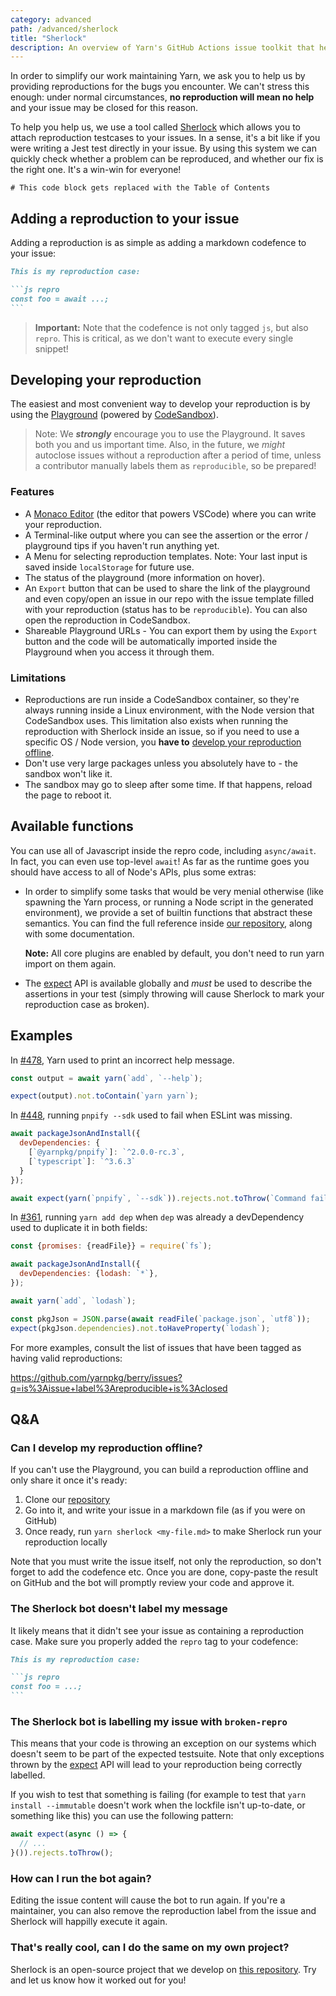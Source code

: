 ```yaml
---
category: advanced
path: /advanced/sherlock
title: "Sherlock"
description: An overview of Yarn's GitHub Actions issue toolkit that helps users provide minimal reproductions.
---
```


In order to simplify our work maintaining Yarn, we ask you to help us by providing reproductions for the bugs you encounter. We can't stress this enough: under normal circumstances, **no reproduction will mean no help** and your issue may be closed for this reason.

To help you help us, we use a tool called [Sherlock](https://github.com/arcanis/sherlock) which allows you to attach reproduction testcases to your issues. In a sense, it's a bit like if you were writing a Jest test directly in your issue. By using this system we can quickly check whether a problem can be reproduced, and whether our fix is the right one. It's a win-win for everyone!

```toc
# This code block gets replaced with the Table of Contents
```

## Adding a reproduction to your issue

Adding a reproduction is as simple as adding a markdown codefence to your issue:

~~~markdown
This is my reproduction case:

```js repro
const foo = await ...;
```
~~~

> **Important:** Note that the codefence is not only tagged `js`, but also `repro`. This is critical, as we don't want to execute every single snippet!

## Developing your reproduction

The easiest and most convenient way to develop your reproduction is by using the [Playground](/playground) (powered by [CodeSandbox](https://codesandbox.io/)).

> Note: We ***strongly*** encourage you to use the Playground. It saves both you and us important time. Also, in the future, we *might* autoclose issues without a reproduction after a period of time, unless a contributor manually labels them as `reproducible`, so be prepared!

### Features

- A [Monaco Editor](https://microsoft.github.io/monaco-editor/) (the editor that powers VSCode) where you can write your reproduction.
- A Terminal-like output where you can see the assertion or the error / playground tips if you haven't run anything yet.
- A Menu for selecting reproduction templates. Note: Your last input is saved inside `localStorage` for future use.
- The status of the playground (more information on hover).
- An `Export` button that can be used to share the link of the playground and even copy/open an issue in our repo with the issue template filled with your reproduction (status has to be `reproducible`). You can also open the reproduction in CodeSandbox.
- Shareable Playground URLs - You can export them by using the `Export` button and the code will be automatically imported inside the Playground when you access it through them.

### Limitations

- Reproductions are run inside a CodeSandbox container, so they're always running inside a Linux environment, with the Node version that CodeSandbox uses. This limitation also exists when running the reproduction with Sherlock inside an issue, so if you need to use a specific OS / Node version, you **have to** [develop your reproduction offline](#can-i-develop-my-reproduction-offline).
- Don't use very large packages unless you absolutely have to - the sandbox won't like it.
- The sandbox may go to sleep after some time. If that happens, reload the page to reboot it.

## Available functions

You can use all of Javascript inside the repro code, including `async/await`. In fact, you can even use top-level `await`! As far as the runtime goes you should have access to all of Node's APIs, plus some extras:

- In order to simplify some tasks that would be very menial otherwise (like spawning the Yarn process, or running a Node script in the generated environment), we provide a set of builtin functions that abstract these semantics. You can find the full reference inside [our repository](https://github.com/yarnpkg/berry/tree/master/scripts/actions/sherlock-prepare.js), along with some documentation.

  **Note:** All core plugins are enabled by default, you don't need to run yarn import on them again.

- The [expect](https://jestjs.io/docs/en/expect) API is available globally and *must* be used to describe the assertions in your test (simply throwing will cause Sherlock to mark your reproduction case as broken).

## Examples

In [#478](https://github.com/yarnpkg/berry/issues/478), Yarn used to print an incorrect help message.

```js
const output = await yarn(`add`, `--help`);

expect(output).not.toContain(`yarn yarn`);
```

In [#448](https://github.com/yarnpkg/berry/issues/448), running `pnpify --sdk` used to fail when ESLint was missing.

```js
await packageJsonAndInstall({
  devDependencies: {
    [`@yarnpkg/pnpify`]: `^2.0.0-rc.3`,
    [`typescript`]: `^3.6.3`
  }
});

await expect(yarn(`pnpify`, `--sdk`)).rejects.not.toThrow(`Command failed`);
```

In [#361](https://github.com/yarnpkg/berry/issues/361), running `yarn add dep` when `dep` was already a devDependency used to duplicate it in both fields:

```js
const {promises: {readFile}} = require(`fs`);

await packageJsonAndInstall({
  devDependencies: {lodash: `*`},
});

await yarn(`add`, `lodash`);

const pkgJson = JSON.parse(await readFile(`package.json`, `utf8`));
expect(pkgJson.dependencies).not.toHaveProperty(`lodash`);
```

For more examples, consult the list of issues that have been tagged as having valid reproductions:

https://github.com/yarnpkg/berry/issues?q=is%3Aissue+label%3Areproducible+is%3Aclosed


## Q&A

### Can I develop my reproduction offline?

If you can't use the Playground, you can build a reproduction offline and only share it once it's ready:

1. Clone our [repository](https://github.com/yarnpkg/berry)
2. Go into it, and write your issue in a markdown file (as if you were on GitHub)
3. Once ready, run `yarn sherlock <my-file.md>` to make Sherlock run your reproduction locally

Note that you must write the issue itself, not only the reproduction, so don't forget to add the codefence etc. Once you are done, copy-paste the result on GitHub and the bot will promptly review your code and approve it.

### The Sherlock bot doesn't label my message

It likely means that it didn't see your issue as containing a reproduction case. Make sure you properly added the `repro` tag to your codefence:

~~~markdown
This is my reproduction case:

```js repro
const foo = ...;
```
~~~

### The Sherlock bot is labelling my issue with `broken-repro`

This means that your code is throwing an exception on our systems which doesn't seem to be part of the expected testsuite. Note that only exceptions thrown by the [expect](https://jestjs.io/docs/en/expect) API will lead to your reproduction being correctly labelled.

If you wish to test that something is failing (for example to test that `yarn install --immutable` doesn't work when the lockfile isn't up-to-date, or something like this) you can use the following pattern:

```js
await expect(async () => {
  // ...
}()).rejects.toThrow();
```

### How can I run the bot again?

Editing the issue content will cause the bot to run again. If you're a maintainer, you can also remove the reproduction label from the issue and Sherlock will happilly execute it again.

### That's really cool, can I do the same on my own project?

Sherlock is an open-source project that we develop on [this repository](https://github.com/arcanis/sherlock). Try and let us know how it worked out for you!
